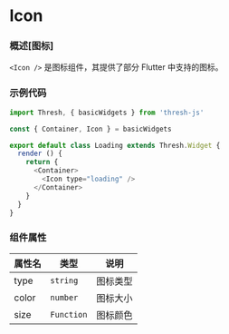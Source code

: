 # Icon

### 概述[图标]

`<Icon />` 是图标组件，其提供了部分 Flutter 中支持的图标。



### 示例代码

```javascript
import Thresh, { basicWidgets } from 'thresh-js'

const { Container, Icon } = basicWidgets

export default class Loading extends Thresh.Widget {
  render () {
    return {
      <Container>
      	<Icon type="loading" />
      </Container>
    }
  }
}
```



### 组件属性

| 属性名 | 类型       | 说明     |
| ------ | ---------- | -------- |
| type   | `string`   | 图标类型 |
| color  | `number`   | 图标大小 |
| size   | `Function` | 图标颜色 |